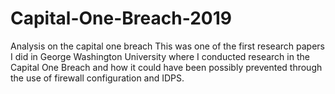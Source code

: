 # Capital-One-Breach-2019
Analysis on the capital one breach 
This was one of the first research papers I did in George Washington University where I conducted research in the Capital One Breach and how it could have been possibly prevented
through the use of firewall configuration and IDPS. 

